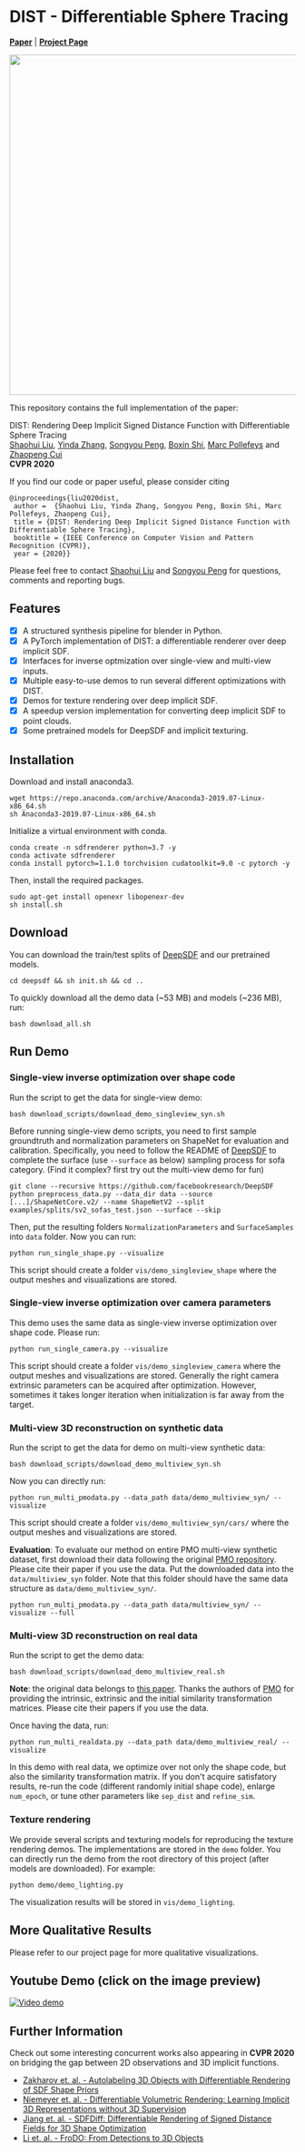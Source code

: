 # DIST - Differentiable Sphere Tracing
[**Paper**](http://openaccess.thecvf.com/content_CVPR_2020/papers/Liu_DIST_Rendering_Deep_Implicit_Signed_Distance_Function_With_Differentiable_Sphere_CVPR_2020_paper.pdf) | [**Project Page**](http://b1ueber2y.me/projects/DIST-Renderer/) <br>

<img src="media/teaser.png" width="600"/>

This repository contains the full implementation of the paper:

DIST: Rendering Deep Implicit Signed Distance Function with Differentiable Sphere Tracing  
[Shaohui Liu](http://b1ueber2y.me/), [Yinda Zhang](https://www.zhangyinda.com/), [Songyou Peng](http://pengsongyou.github.io/), [Boxin Shi](http://ci.idm.pku.edu.cn/), [Marc Pollefeys](https://www.inf.ethz.ch/personal/pomarc/) and [Zhaopeng Cui](https://zhpcui.github.io/)  
**CVPR 2020**  

If you find our code or paper useful, please consider citing
```
@inproceedings{liu2020dist,
 author =  {Shaohui Liu, Yinda Zhang, Songyou Peng, Boxin Shi, Marc Pollefeys, Zhaopeng Cui},
 title = {DIST: Rendering Deep Implicit Signed Distance Function with Differentiable Sphere Tracing},
 booktitle = {IEEE Conference on Computer Vision and Pattern Recognition (CVPR)},
 year = {2020}}
```
Please feel free to contact [Shaohui Liu](mailto:b1ueber2y@gmail.com) and [Songyou Peng](mailto:songyou.pp@gmail.com) for questions, comments and reporting bugs.

## Features

* [x] A structured synthesis pipeline for blender in Python.
* [x] A PyTorch implementation of DIST: a differentiable renderer over deep implicit SDF.
* [x] Interfaces for inverse optmization over single-view and multi-view inputs.
* [x] Multiple easy-to-use demos to run several different optimizations with DIST.
* [x] Demos for texture rendering over deep implicit SDF.
* [x] A speedup version implementation for converting deep implicit SDF to point clouds.
* [x] Some pretrained models for DeepSDF and implicit texturing.

## Installation
Download and install anaconda3.
```
wget https://repo.anaconda.com/archive/Anaconda3-2019.07-Linux-x86_64.sh
sh Anaconda3-2019.07-Linux-x86_64.sh
```
Initialize a virtual environment with conda.
```
conda create -n sdfrenderer python=3.7 -y
conda activate sdfrenderer
conda install pytorch=1.1.0 torchvision cudatoolkit=9.0 -c pytorch -y
```
Then, install the required packages.
```
sudo apt-get install openexr libopenexr-dev
sh install.sh
```
## Download
You can download the train/test splits of [DeepSDF](https://github.com/facebookresearch/DeepSDF) and our pretrained models.
```
cd deepsdf && sh init.sh && cd ..
```
To quickly download all the demo data (~53 MB) and models (~236 MB), run:
```
bash download_all.sh
```
## Run Demo
### Single-view inverse optimization over shape code
Run the script to get the data for single-view demo:
```
bash download_scripts/download_demo_singleview_syn.sh
```
Before running single-view demo scripts, you need to first sample groundtruth and normalization parameters on ShapeNet for evaluation and calibration. Specifically, you need to follow the README of [DeepSDF](https://github.com/facebookresearch/DeepSDF) to complete the surface (use `--surface` as below) sampling process for sofa category. (Find it complex? first try out the multi-view demo for fun)
```
git clone --recursive https://github.com/facebookresearch/DeepSDF
python preprocess_data.py --data_dir data --source [...]/ShapeNetCore.v2/ --name ShapeNetV2 --split examples/splits/sv2_sofas_test.json --surface --skip
```
Then, put the resulting folders `NormalizationParameters` and `SurfaceSamples` into `data` folder. Now you can run:
```
python run_single_shape.py --visualize
```
This script should create a folder `vis/demo_singleview_shape` where the output meshes and visualizations are stored.

### Single-view inverse optimization over camera parameters
This demo uses the same data as single-view inverse optimization over shape code. Please run:
```
python run_single_camera.py --visualize
```
This script should create a folder `vis/demo_singleview_camera` where the output meshes and visualizations are stored. Generally the right camera extrinsic parameters can be acquired after optimization. However, sometimes it takes longer iteration when initialization is far away from the target.

### Multi-view 3D reconstruction on synthetic data
Run the script to get the data for demo on multi-view synthetic data:
```
bash download_scripts/download_demo_multiview_syn.sh
```
Now you can directly run:
```
python run_multi_pmodata.py --data_path data/demo_multiview_syn/ --visualize
```
This script should create a folder `vis/demo_multiview_syn/cars/` where the output meshes and visualizations are stored.

**Evaluation**: To evaluate our method on entire PMO multi-view synthetic dataset, first download their data following the original [PMO repository](https://github.com/chenhsuanlin/photometric-mesh-optim#dataset). Please cite their paper if you use the data. Put the downloaded data into the `data/multiview_syn` folder. Note that this folder should have the same data structure as `data/demo_multiview_syn/`. 
```
python run_multi_pmodata.py --data_path data/multiview_syn/ --visualize --full
```

### Multi-view 3D reconstruction on real data
Run the script to get the demo data:
```
bash download_scripts/download_demo_multiview_real.sh
```
**Note**: the original data belongs to [this paper](https://arxiv.org/abs/1602.02481). Thanks the authors of [PMO](https://arxiv.org/abs/1903.08642) for providing the intrinsic, extrinsic and the initial similarity transformation matrices. Please cite their papers if you use the data.

Once having the data, run:
```
python run_multi_realdata.py --data_path data/demo_multiview_real/ --visualize
```
In this demo with real data, we optimize over not only the shape code, but also the similarity transformation matrix. If you don't acquire satisfatory results, re-run the code (different randomly initial shape code), enlarge `num_epoch`, or tune other parameters like `sep_dist` and `refine_sim`.

### Texture rendering
We provide several scripts and texturing models for reproducing the texture rendering demos. The implementations are stored in the `demo` folder. You can directly run the demo from the root directory of this project (after models are downloaded). For example:
```
python demo/demo_lighting.py
```
The visualization results will be stored in `vis/demo_lighting`.

## More Qualitative Results
Please refer to our project page for more qualitative visualizations.

## Youtube Demo (click on the image preview)
[![Video demo](https://img.youtube.com/vi/KjfNS1mnqoM/0.jpg)](https://www.youtube.com/watch?v=KjfNS1mnqoM)

## Further Information
Check out some interesting concurrent works also appearing in **CVPR 2020** on bridging the gap between 2D observations and 3D implicit functions.
- [Zakharov et. al. - Autolabeling 3D Objects with Differentiable Rendering of SDF Shape Priors](https://arxiv.org/abs/1911.11288)
- [Niemeyer et. al. - Differentiable Volumetric Rendering: Learning Implicit 3D Representations without 3D Supervision](https://arxiv.org/abs/1912.07372)
- [Jiang et. al. - SDFDiff: Differentiable Rendering of Signed Distance Fields for 3D Shape Optimization](https://arxiv.org/abs/1912.07109)
- [Li et. al. - FroDO: From Detections to 3D Objects](https://arxiv.org/abs/2005.05125)

